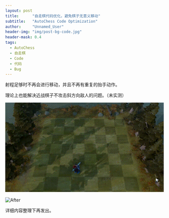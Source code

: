 ```yaml
---
layout: post
title: 		"自走棋代码优化，避免棋子无意义移动"
subtitle: 	"AutoChess Code Optimization"
author: 	"Unnamed_User"
header-img: "img/post-bg-code.jpg"
header-mask: 0.4
tags:
  - AutoChess
  - 自走棋
  - Code
  - 代码
  - Bug
---
```


射程足够时不再会进行移动，并且不再有重复的抬手动作。

理论上也能解决近战棋子不攻击斜方向敌人的问题。（未实测）

![Before](/img/in-post/post-autochess-code-optimization/before.gif)

![After](/img/in-post/post-autochess-code-optimization/after.gif)

详细内容整理下再发出。